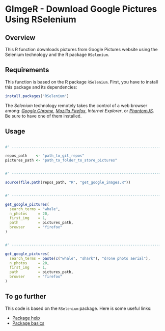 GImgeR - Download Google Pictures Using RSelenium
=========================================================


Overview
--------

This R function downloads pictures from Google Pictures website using the Selenium technology and the R package `RSelenium`.



Requirements
--------

This function is based on the R package `RSelenium`. First, you have to install this package and its dependencies:

```r
install.packages("RSelenium")
```

The *Selenium* technology remotely takes the control of a web browser among: [*Google Chrome*](https://www.google.com/chrome/), [*Mozilla Firefox*](https://www.mozilla.org/firefox/), *Internet Explorer*, or [*PhantomJS*](https://phantomjs.org/). Be sure to have one of them installed.



Usage
--------

```r

#' ---------------------------------------------------------------------------- DefinePaths

repos_path    <- "path_to_git_repos"
pictures_path <- "path_to_folder_to_store_pictures"


#' ---------------------------------------------------------------------------- LoadCodeSource

source(file.path(repos_path, "R", "get_google_images.R"))


#' ---------------------------------------------------------------------------- SingleTerm

get_google_pictures(
  search_terms = "whale",
  n_photos     = 20,
  first_img    = 1,
  path         = pictures_path,
  browser      = "firefox"
)


#' ---------------------------------------------------------------------------- MulipleTerms

get_google_pictures(
  search_terms = paste(c("whale", "shark"), "drone photo aerial"),
  n_photos     = 20,
  first_img    = 1,
  path         = pictures_path,
  browser      = "firefox"
)

```



To go further
--------

This code is based on the `RSelenium` package. Here is some useful links:

- [Package help](https://cran.r-project.org/web/packages/RSelenium/RSelenium.pdf)
- [Package basics](https://cran.r-project.org/web/packages/RSelenium/vignettes/basics.html)
